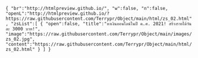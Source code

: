 `{
    "br":"http://htmlpreview.github.io/",
    "w":false,
    "n":false,
    "openL":"http://htmlpreview.github.io/?https://raw.githubusercontent.com/Terrypr/Object/main/html/zs_02.html",
    "zsList":[
        {
            "open":false,
            "title":"หาเงินออนไลน์ในปี ค.ศ. 2021! สร้างรายได้วันละ 3000 บาท!",
            "image":"https://raw.githubusercontent.com/Terrypr/Object/main/images/zs_02.jpg",
            "content":"https://raw.githubusercontent.com/Terrypr/Object/main/html/zs_02.html"
        }
    ]
}`
